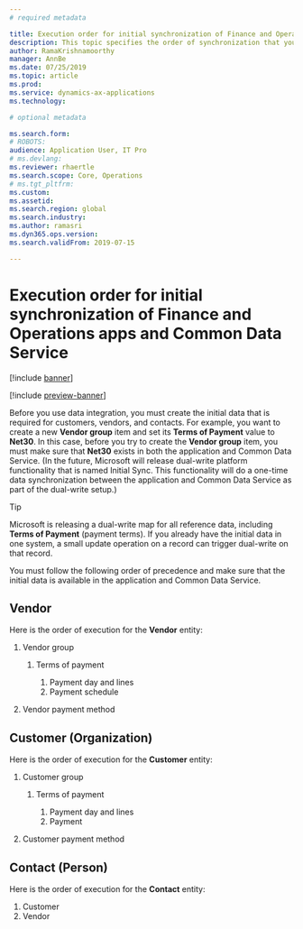 ```yaml
---
# required metadata

title: Execution order for initial synchronization of Finance and Operations apps and Common Data Service
description: This topic specifies the order of synchronization that you must follow to create the initial data.
author: RamaKrishnamoorthy 
manager: AnnBe
ms.date: 07/25/2019
ms.topic: article
ms.prod: 
ms.service: dynamics-ax-applications
ms.technology: 

# optional metadata

ms.search.form: 
# ROBOTS: 
audience: Application User, IT Pro
# ms.devlang: 
ms.reviewer: rhaertle
ms.search.scope: Core, Operations
# ms.tgt_pltfrm: 
ms.custom: 
ms.assetid: 
ms.search.region: global
ms.search.industry: 
ms.author: ramasri
ms.dyn365.ops.version: 
ms.search.validFrom: 2019-07-15

---
```


# Execution order for initial synchronization of Finance and Operations apps and Common Data Service

[!include [banner](../../includes/banner.md)]

[!include [preview-banner](../../includes/preview-banner.md)]

Before you use data integration, you must create the initial data that is required for customers, vendors, and contacts. For example, you want to create a new **Vendor group** item and set its **Terms of Payment** value to **Net30**. In this case, before you try to create the **Vendor group** item, you must make sure that **Net30** exists in both the application and Common Data Service. (In the future, Microsoft will release dual-write platform functionality that is named Initial Sync. This functionality will do a one-time data synchronization between the application and Common Data Service as part of the dual-write setup.)

> [!TIP]
> Microsoft is releasing a dual-write map for all reference data, including **Terms of Payment** (payment terms). If you already have the initial data in one system, a small update operation on a record can trigger dual-write on that record.

You must follow the following order of precedence and make sure that the initial data is available in the application and Common Data Service.

## Vendor

Here is the order of execution for the **Vendor** entity:

1. Vendor group

    1. Terms of payment

        1. Payment day and lines
        2. Payment schedule

2. Vendor payment method

## Customer (Organization)

Here is the order of execution for the **Customer** entity:

1. Customer group

    1. Terms of payment

        1. Payment day and lines
        2. Payment 

2. Customer payment method

## Contact (Person)

Here is the order of execution for the **Contact** entity:

1. Customer
2. Vendor
